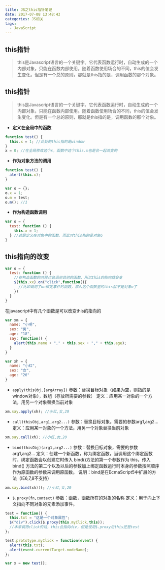 ```yaml
---
title: JS之this指针笔记
date: 2017-07-08 13:48:43
categories: JS相关
tags: 
  - JavaScript
---
```

## this指针
> this是Javascript语言的一个关键字。它代表函数运行时，自动生成的一个内部对象，只能在函数内部使用。随着函数使用场合的不同，this的值会发生变化。但是有一个总的原则，那就是this指的是，调用函数的那个对象。

<!-- more -->

## this指针
> this是Javascript语言的一个关键字。它代表函数运行时，自动生成的一个内部对象，只能在函数内部使用。随着函数使用场合的不同，this的值会发生变化。但是有一个总的原则，那就是this指的是，调用函数的那个对象。

* **定义在全局中的函数**
```javascript
function test() {
  this.x = 1; //此处的this指的是window
}
x = 0; //在全局修改这个x，函数中这个this.x也是会一起改变的
```
* **作为对象方法的调用**
```javascript
function test() {
  alert(this.x);
}

var o = {};
o.x = 1;
o.m = test;
o.m(); //1
```
* **作为构造函数调用**
```javascript
var o = {
  test: function () {
    this.x = 1;
  } //这是定义在对象中的函数，而此时this指的是对象o
}
```
## this指向的改变
```javascript
var o = {
  test: function () {
    //在构造函数的时候也会调用其他的函数，所以this的指向就会变
    $(this.xx).on("click",function(){
      //比如调用了on绑定事件的函数，那么这个函数里的this就不是对象o了
    })
  } 
}
```
在javascript中有几个函数是可以改变this的指向的
```javascript
var xm = {
  name: "小明",
  sex: "男",
  age: "18",
  say: function() {
    alert(this.name + "," + this.sex + "," + this.age);
  }
}

var xh = {
  name: "小红",
  sex: "女",
  age: "20"
}
```
* `apply(thisObj,[argArray])`
参数：替换目标对象（如果为空，则指的是window对象），数组（存放所需要的参数）
定义：应用某一对象的一个方法，用另一个对象替换当前对象
```javascript
xm.say.apply(xh); //小红,女,20
```

* `call(thisObj,arg1,arg2...)`
参数：替换目标对象，需要的参数arg1,arg2...
定义：应用某一对象的一个方法，用另一个对象替换当前对象
```javascript
xm.say.call(xh); //小红,女,20
```

* `bind(thisObj)(arg1,arg2...)`
参数：替换目标对象，需要的参数arg1,arg2...
定义：创建一个新函数，称为绑定函数，当调用这个绑定函数时，绑定函数会以创建它时传入 bind()方法的第一个参数作为 this，传入 bind() 方法的第二个以及以后的参数加上绑定函数运行时本身的参数按照顺序作为原函数的参数来调用原函数。
说明：bind是在EcmaScript5中扩展的方法（IE6,7,8不支持）
```javascript
xm.say.bind(xh)(); //小红,女,20
```

* `$.proxy(fn,context)`
参数：函数，函数所在的对象的名称
定义：用于向上下文指向不同对象的元素添加事件。
```javascript
test = function() {
  this.txt = "这是一个对象属性";
  $("div").click($.proxy(this.myClick,this));
  //本来调用click的话，this会指向div，但是使用$.proxy后this还是test
};

test.prototype.myClick = function(event) {
  alert(this.txt);
  alert(event.currentTarget.nodeName);
};

var x = new test();
```
